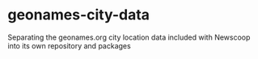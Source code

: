 geonames-city-data
==================

Separating the geonames.org city location data included with Newscoop into its own repository and packages
